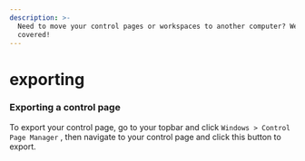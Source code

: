```yaml
---
description: >-
  Need to move your control pages or workspaces to another computer? We got you
  covered!
---
```


# exporting

### Exporting a control page

To export your control page, go to your topbar and click `Windows > Control Page Manager` , then navigate to your control page and click this button to export.

